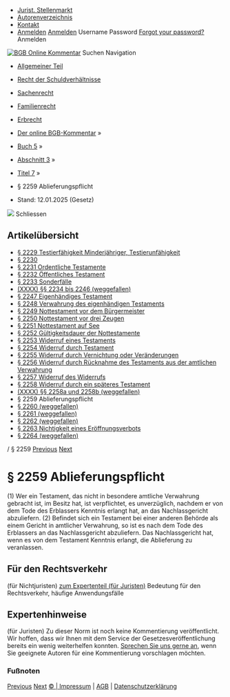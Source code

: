   * [Jurist. Stellenmarkt](https://bgb.kommentar.de/Buch-5/Abschnitt-3/Titel-7/</job-board> "Jurist. Stellenmarkt")
  * [Autorenverzeichnis](https://bgb.kommentar.de/Buch-5/Abschnitt-3/Titel-7/</Autorenverzeichnis> "Autorenverzeichnis")
  * [Kontakt](https://bgb.kommentar.de/Buch-5/Abschnitt-3/Titel-7/</Kontakt>)
  * [Anmelden](https://bgb.kommentar.de/Buch-5/Abschnitt-3/Titel-7/<#login> "show login form") [Anmelden](https://bgb.kommentar.de/Buch-5/Abschnitt-3/Titel-7/<#> "hide login form") Username Password
[Forgot your password?](https://bgb.kommentar.de/Buch-5/Abschnitt-3/Titel-7/</user/forgotpassword>) Anmelden 


[![BGB Online Kommentar](https://bgb.kommentar.de/extension/bgb/design/bgb/images/logo.png)](https://bgb.kommentar.de/Buch-5/Abschnitt-3/Titel-7/</> "BGB Online Kommentar")
Suchen
Navigation
  * [Allgemeiner Teil](https://bgb.kommentar.de/Buch-5/Abschnitt-3/Titel-7/</Buch-1>)
  * [Recht der Schuldverhältnisse](https://bgb.kommentar.de/Buch-5/Abschnitt-3/Titel-7/</Buch-2>)
  * [Sachenrecht](https://bgb.kommentar.de/Buch-5/Abschnitt-3/Titel-7/</Buch-3>)
  * [Familienrecht](https://bgb.kommentar.de/Buch-5/Abschnitt-3/Titel-7/</Buch-4>)
  * [Erbrecht](https://bgb.kommentar.de/Buch-5/Abschnitt-3/Titel-7/</Buch-5>)


  * [Der online BGB-Kommentar](https://bgb.kommentar.de/Buch-5/Abschnitt-3/Titel-7/</>) »
  * [Buch 5](https://bgb.kommentar.de/Buch-5/Abschnitt-3/Titel-7/</Buch-5>) »
  * [Abschnitt 3](https://bgb.kommentar.de/Buch-5/Abschnitt-3/Titel-7/</Buch-5/Abschnitt-3>) »
  * [Titel 7](https://bgb.kommentar.de/Buch-5/Abschnitt-3/Titel-7/</Buch-5/Abschnitt-3/Titel-7>) »
  * § 2259 Ablieferungspflicht 
  * Stand: 12.01.2025 (Gesetz) 


![](https://vg01.met.vgwort.de/na/1c9909529ead4f509072c06d9081a7d5)
Schliessen 
## Artikelübersicht
  * [ § 2229 Testierfähigkeit Minderjähriger, Testierunfähigkeit ](https://bgb.kommentar.de/Buch-5/Abschnitt-3/Titel-7/</Buch-5/Abschnitt-3/Titel-7/Testierfaehigkeit-Minderjaehriger-Testierunfaehigkeit>)
  * [ § 2230 ](https://bgb.kommentar.de/Buch-5/Abschnitt-3/Titel-7/</Buch-5/Abschnitt-3/Titel-7/node_2674>)
  * [ § 2231 Ordentliche Testamente ](https://bgb.kommentar.de/Buch-5/Abschnitt-3/Titel-7/</Buch-5/Abschnitt-3/Titel-7/Ordentliche-Testamente>)
  * [ § 2232 Öffentliches Testament ](https://bgb.kommentar.de/Buch-5/Abschnitt-3/Titel-7/</Buch-5/Abschnitt-3/Titel-7/Oeffentliches-Testament>)
  * [ § 2233 Sonderfälle ](https://bgb.kommentar.de/Buch-5/Abschnitt-3/Titel-7/</Buch-5/Abschnitt-3/Titel-7/Sonderfaelle>)
  * [ (XXXX) §§ 2234 bis 2246 (weggefallen) ](https://bgb.kommentar.de/Buch-5/Abschnitt-3/Titel-7/</Buch-5/Abschnitt-3/Titel-7/weggefallen>)
  * [ § 2247 Eigenhändiges Testament ](https://bgb.kommentar.de/Buch-5/Abschnitt-3/Titel-7/</Buch-5/Abschnitt-3/Titel-7/Eigenhaendiges-Testament>)
  * [ § 2248 Verwahrung des eigenhändigen Testaments ](https://bgb.kommentar.de/Buch-5/Abschnitt-3/Titel-7/</Buch-5/Abschnitt-3/Titel-7/Verwahrung-des-eigenhaendigen-Testaments>)
  * [ § 2249 Nottestament vor dem Bürgermeister ](https://bgb.kommentar.de/Buch-5/Abschnitt-3/Titel-7/</Buch-5/Abschnitt-3/Titel-7/Nottestament-vor-dem-Buergermeister>)
  * [ § 2250 Nottestament vor drei Zeugen ](https://bgb.kommentar.de/Buch-5/Abschnitt-3/Titel-7/</Buch-5/Abschnitt-3/Titel-7/Nottestament-vor-drei-Zeugen>)
  * [ § 2251 Nottestament auf See ](https://bgb.kommentar.de/Buch-5/Abschnitt-3/Titel-7/</Buch-5/Abschnitt-3/Titel-7/Nottestament-auf-See>)
  * [ § 2252 Gültigkeitsdauer der Nottestamente ](https://bgb.kommentar.de/Buch-5/Abschnitt-3/Titel-7/</Buch-5/Abschnitt-3/Titel-7/Gueltigkeitsdauer-der-Nottestamente>)
  * [ § 2253 Widerruf eines Testaments ](https://bgb.kommentar.de/Buch-5/Abschnitt-3/Titel-7/</Buch-5/Abschnitt-3/Titel-7/Widerruf-eines-Testaments>)
  * [ § 2254 Widerruf durch Testament ](https://bgb.kommentar.de/Buch-5/Abschnitt-3/Titel-7/</Buch-5/Abschnitt-3/Titel-7/Widerruf-durch-Testament>)
  * [ § 2255 Widerruf durch Vernichtung oder Veränderungen ](https://bgb.kommentar.de/Buch-5/Abschnitt-3/Titel-7/</Buch-5/Abschnitt-3/Titel-7/Widerruf-durch-Vernichtung-oder-Veraenderungen>)
  * [ § 2256 Widerruf durch Rücknahme des Testaments aus der amtlichen Verwahrung ](https://bgb.kommentar.de/Buch-5/Abschnitt-3/Titel-7/</Buch-5/Abschnitt-3/Titel-7/Widerruf-durch-Ruecknahme-des-Testaments-aus-der-amtlichen-Verwahrung>)
  * [ § 2257 Widerruf des Widerrufs ](https://bgb.kommentar.de/Buch-5/Abschnitt-3/Titel-7/</Buch-5/Abschnitt-3/Titel-7/Widerruf-des-Widerrufs>)
  * [ § 2258 Widerruf durch ein späteres Testament ](https://bgb.kommentar.de/Buch-5/Abschnitt-3/Titel-7/</Buch-5/Abschnitt-3/Titel-7/Widerruf-durch-ein-spaeteres-Testament>)
  * [ (XXXX) §§ 2258a und 2258b (weggefallen) ](https://bgb.kommentar.de/Buch-5/Abschnitt-3/Titel-7/</Buch-5/Abschnitt-3/Titel-7/weggefallen2>)
  * § 2259 Ablieferungspflicht 
  * [ § 2260 (weggefallen) ](https://bgb.kommentar.de/Buch-5/Abschnitt-3/Titel-7/</Buch-5/Abschnitt-3/Titel-7/weggefallen3>)
  * [ § 2261 (weggefallen) ](https://bgb.kommentar.de/Buch-5/Abschnitt-3/Titel-7/</Buch-5/Abschnitt-3/Titel-7/weggefallen4>)
  * [ § 2262 (weggefallen) ](https://bgb.kommentar.de/Buch-5/Abschnitt-3/Titel-7/</Buch-5/Abschnitt-3/Titel-7/weggefallen5>)
  * [ § 2263 Nichtigkeit eines Eröffnungsverbots ](https://bgb.kommentar.de/Buch-5/Abschnitt-3/Titel-7/</Buch-5/Abschnitt-3/Titel-7/Nichtigkeit-eines-Eroeffnungsverbots>)
  * [ § 2264 (weggefallen) ](https://bgb.kommentar.de/Buch-5/Abschnitt-3/Titel-7/</Buch-5/Abschnitt-3/Titel-7/weggefallen6>)


/ § 2259 
[Previous](https://bgb.kommentar.de/Buch-5/Abschnitt-3/Titel-7/</Buch-5/Abschnitt-3/Titel-7/Widerruf-durch-ein-spaeteres-Testament> "§ 2258 Widerruf durch ein späteres Testament") [Next](https://bgb.kommentar.de/Buch-5/Abschnitt-3/Titel-7/</Buch-5/Abschnitt-3/Titel-7/weggefallen3> "§ 2260 \(weggefallen\)")
# § 2259 Ablieferungspflicht
(1) Wer ein Testament, das nicht in besondere amtliche Verwahrung gebracht ist, im Besitz hat, ist verpflichtet, es unverzüglich, nachdem er von dem Tode des Erblassers Kenntnis erlangt hat, an das Nachlassgericht abzuliefern.
(2) Befindet sich ein Testament bei einer anderen Behörde als einem Gericht in amtlicher Verwahrung, so ist es nach dem Tode des Erblassers an das Nachlassgericht abzuliefern. Das Nachlassgericht hat, wenn es von dem Testament Kenntnis erlangt, die Ablieferung zu veranlassen.
## Für den Rechtsverkehr 
(für Nichtjuristen)
[zum Expertenteil (für Juristen)](https://bgb.kommentar.de/Buch-5/Abschnitt-3/Titel-7/<#expertenhinweise>)
Bedeutung für den Rechtsverkehr, häufige Anwendungsfälle
## Expertenhinweise
(für Juristen)
Zu dieser Norm ist noch keine Kommentierung veröffentlicht. Wir hoffen, dass wir Ihnen mit dem Service der Gesetzesveröffentlichung bereits ein wenig weiterhelfen konnten. [Sprechen Sie uns gerne an](https://bgb.kommentar.de/Buch-5/Abschnitt-3/Titel-7/</Kontakt>), wenn Sie geeignete Autoren für eine Kommentierung vorschlagen möchten. 
### Fußnoten
[Previous](https://bgb.kommentar.de/Buch-5/Abschnitt-3/Titel-7/</Buch-5/Abschnitt-3/Titel-7/Widerruf-durch-ein-spaeteres-Testament> "§ 2258 Widerruf durch ein späteres Testament") [Next](https://bgb.kommentar.de/Buch-5/Abschnitt-3/Titel-7/</Buch-5/Abschnitt-3/Titel-7/weggefallen3> "§ 2260 \(weggefallen\)")
[© | Impressum](https://bgb.kommentar.de/Buch-5/Abschnitt-3/Titel-7/</Kontakt>) | [AGB](https://bgb.kommentar.de/Buch-5/Abschnitt-3/Titel-7/</AGB>) | [Datenschutzerklärung](https://bgb.kommentar.de/Buch-5/Abschnitt-3/Titel-7/</Datenschutzerklaerung-fuer-Leser>)
